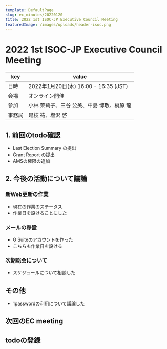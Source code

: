 ```yaml
---
template: DefaultPage
slug: ec_minutes/20220120
title: 2022 1st ISOC-JP Executive Council Meeting 
featuredImage: /images/uploads/header-isoc.png
---
```


# 2022 1st ISOC-JP Executive Council Meeting

|key|value|
|---|------|
|日時|2022年1月20日(木) 16:00 - 16:35 (JST)|
|会場|オンライン開催|
|参加|小林 茉莉子、三谷 公美、中島 博敬、梶原 龍|
|事務局|是枝 祐、塩沢 啓|

## 1. 前回のtodo確認

- Last Election Summary の提出
- Grant Report の提出
- AMSの権限の追加

## 2. 今後の活動について議論

### 新Web更新の作業

- 現在の作業のステータス
- 作業日を設けることにした

### メールの移設

- G Suiteのアカウントを作った
- こちらも作業日を設ける

### 次期総会について

- スケジュールについて相談した

## その他

- 1passwordの利用について議論した

## 次回のEC meeting

## todoの登録

